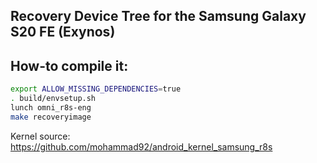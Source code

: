 ## Recovery Device Tree for the Samsung Galaxy S20 FE (Exynos)

## How-to compile it:

```sh
export ALLOW_MISSING_DEPENDENCIES=true
. build/envsetup.sh
lunch omni_r8s-eng
make recoveryimage
```

Kernel source:
https://github.com/mohammad92/android_kernel_samsung_r8s

